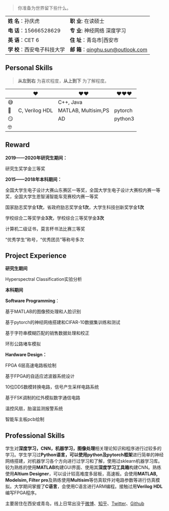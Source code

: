 > 你准备为世界留下些什么。

|                              |                                     |
| ---------------------------- | ----------------------------------- |
| **姓  名**：孙庆虎           | **职   业**:  在读硕士              |
| **电  话**：15666528629      | **专   业**:  神经网络 深度学习     |
| **英  语**：CET 6            | **住   址**：青岛市\|西安市         |
| **学  校**：西安电子科技大学 | **邮   箱**：qinghu.sun@outlook.com |

## Personal Skills

> __从左到右__ 为喜欢程度，__从上到下__ 为了解程度。

|      | ❤️              | ❤️❤️                  | ❤️❤️❤️     |
| ---- | -------------- | ------------------- | ------- |
| 😅    |                | C++, Java           |         |
| 🧐    | C, Verilog HDL | MATLAB, Multisim,PS | pytorch |
| 😏    |                | AD                  | python3 |
| 🤓    |                |                     |         |

## Reward

**2019——2020年研究生期间：**

研究生奖学金三等奖

**2015——2018年本科期间：**

全国大学生电子设计大赛山东赛区一等奖，全国大学生电子设计大赛校内赛一等奖，全国大学生恩智浦智能车竞赛校内赛一等奖

国家励志奖学金**1次**，省政府励志奖学金**1次**，大学生科技创新奖学金**1次**

学校综合二等奖学金**3次**，学校综合三等奖学金**3次**

计算机二级证书，莫言杯书法比赛三等奖

 “优秀学生”称号，“优秀团员”等称号多次



## Project Experience

**研究生期间**

Hyperspectral Classification实验分析

**本科期间**

**Software Programming**：

基于MATLAB的图像预处理和人脸识别

基于pytorch的神经网络搭建和CIFAR-10数据集训练和测试

基于字符串模糊匹配的销售数据处理和校正

环形公路堵车模拟

**Hardware Design：**

FPGA 6层高速电路板绘制

基于FPGA的自适应滤波器系统设计

10位DDS数模转换电路，信号产生采样电路系统

基于FSK调制的红外模拟数字通信电路

温控风扇，胎温监测报警系统

智能车主板pcb绘制



## Professional Skills

学生对**深度学习，CNN，机器学习，图像处理**相关理论知识和程序进行过较多的学习。学生学习过**Python语言，**可以使用python及**pytorch框架**进行简单的神经网络搭建，对机器学习各个方向进行过学习和了解，使用过sklearn机器学习库。较为熟练的使用**MATLAB**构建GUI界面、使用其**深度学习工具箱**构建CNN。熟练使用**Altium Designer**，可以设计较高难度多层板，高速板。会使用**MATLAB, Modelsim, Filter pro**及熟练使用**Multisim**等仿真软件对电路参数等进行仿真模拟。大学期间掌握了**C语言**，会使用C语言进行ARM编程。接触过用**Verilog** **HDL**编写FPGA程序。

主要居住在西安或青岛，线上日常出没于[微博](https://weibo.com/孙庆虎_DeepLearning)、[知乎](https://www.zhihu.com/people/Tigerking)、[Twitter](https://twitter.com/Huxpro/)、[Github](https://github.com/sunqinghu)

